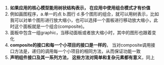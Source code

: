 1. **如果应用的核心模型能用树状结构表示， 在应用中使用组合模式才有价值**
2. 例如画图程序，a.单一的点 b.图行 d.多个图形的组合，就可以用树表示，比如我可以对单个图形进行放大缩小，也可以选择一个面板进行移动放大缩小，此时这个面板就是一个组合(composite)。
3. 面板中包含一组graphic，当移动面板或者放大缩小时，其中的图形也跟着变化
4. **composite的接口和每一个小项目的接口是一样的**， 当对composite调用接口方法是，递归的调用每一个小项目的相同方法，从而保证功能一致
5. **声明组件接口及其一系列方法， 这些方法对简单和复杂元素都有意义**，同上